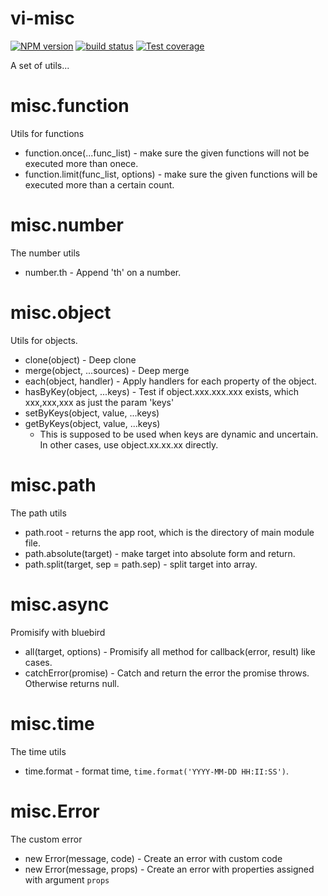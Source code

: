 # vi-misc

[![NPM version][npm-image]][npm-url]
[![build status][travis-image]][travis-url]
[![Test coverage][coveralls-image]][coveralls-url]

A set of utils...

# misc.function
Utils for functions

* function.once(...func_list) - make sure the given functions will not be executed more than onece.
* function.limit(func_list, options) - make sure the given functions will be executed more than a certain count.

# misc.number
The number utils

* number.th - Append 'th' on a number.

# misc.object
Utils for objects.

* clone(object) - Deep clone
* merge(object, ...sources) - Deep merge
* each(object, handler) - Apply handlers for each property of the object.
* hasByKey(object, ...keys) - Test if object.xxx.xxx.xxx exists, which xxx,xxx,xxx as just the param 'keys'
* setByKeys(object, value, ...keys)
* getByKeys(object, value, ...keys)
  * This is supposed to be used when keys are dynamic and uncertain. In other cases, use object.xx.xx.xx directly.

# misc.path
The path utils

* path.root - returns the app root, which is the directory of main module file.
* path.absolute(target) - make target into absolute form and return.
* path.split(target, sep = path.sep) - split target into array.

# misc.async
Promisify with bluebird

* all(target, options) - Promisify all method for callback(error, result) like cases.
* catchError(promise) - Catch and return the error the promise throws. Otherwise returns null.

# misc.time
The time utils

* time.format - format time, `time.format('YYYY-MM-DD HH:II:SS')`.

# misc.Error
The custom error

* new Error(message, code) - Create an error with custom code
* new Error(message, props) - Create an error with properties assigned with argument `props`


[npm-image]: https://img.shields.io/npm/v/vi-misc.svg?style=flat-square
[npm-url]: https://www.npmjs.com/package/vi-misc
[travis-image]: https://img.shields.io/travis/viRingbells/vi-misc/master.svg?style=flat-square
[travis-url]: https://travis-ci.org/viRingbells/vi-misc
[coveralls-image]: https://img.shields.io/codecov/c/github/viRingbells/vi-misc.svg?style=flat-square
[coveralls-url]: https://codecov.io/github/viRingbells/vi-misc?branch=master
